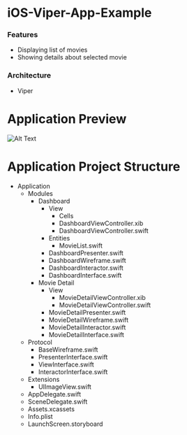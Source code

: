 # iOS-Viper-App-Example

### Features
- Displaying list of movies
- Showing details about selected movie

### Architecture
- Viper

# Application Preview
![Alt Text](https://media.giphy.com/media/thiCnQc62pzTmyOXjI/giphy.gif)

# Application Project Structure
                
+ Application
    + Modules
        + Dashboard
            + View
                + Cells
                + DashboardViewController.xib
                + DashboardViewController.swift
            + Entities
                + MovieList.swift
            + DashboardPresenter.swift
            + DashboardWireframe.swift
            + DashboardInteractor.swift
            + DashboardInterface.swift
        + Movie Detail
            + View
                + MovieDetailViewController.xib
                + MovieDetailViewController.swift
            + MovieDetailPresenter.swift
            + MovieDetailWireframe.swift
            + MovieDetailInteractor.swift
            + MovieDetailInterface.swift
    + Protocol
        + BaseWireframe.swift
        + PresenterInterface.swift
        + ViewInterface.swift
        + InteractorInterface.swift
    + Extensions
        + UIImageView.swift
    + AppDelegate.swift
    + SceneDelegate.swift
    + Assets.xcassets
    + Info.plist
    + LaunchScreen.storyboard
